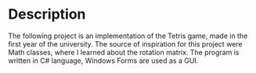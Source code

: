 # Description 
The following project is an implementation of the Tetris game, made in the first year of the university. The source of inspiration for this project were Math classes, where I learned about the rotation matrix. The program is written in C# language, Windows Forms are used as a GUI. 